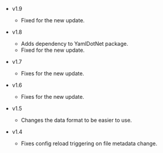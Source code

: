 - v1.9
  - Fixed for the new update.

- v1.8
  - Adds dependency to YamlDotNet package.
  - Fixed for the new update.

- v1.7
  - Fixes for the new update.

- v1.6
  - Fixes for the new update.

- v1.5
  - Changes the data format to be easier to use.

- v1.4
  - Fixes config reload triggering on file metadata change.
